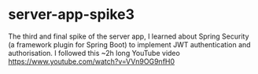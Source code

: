 # server-app-spike3
The third and final spike of the server app, I learned about Spring Security (a framework plugin for Spring Boot) to implement JWT authentication and authorisation. I followed this ~2h long YouTube video https://www.youtube.com/watch?v=VVn9OG9nfH0
